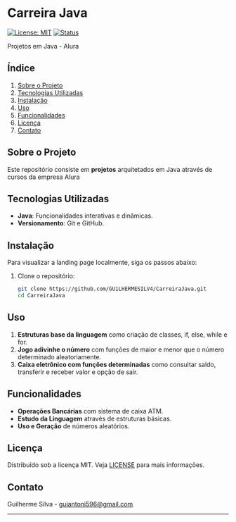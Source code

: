 # Carreira Java

[![License: MIT](https://img.shields.io/badge/License-MIT-yellow.svg)](https://opensource.org/licenses/MIT)
[![Status](https://img.shields.io/badge/status-concluído-brightgreen)]()

 Projetos em Java - Alura

## Índice

1. [Sobre o Projeto](#sobre-o-projeto)
2. [Tecnologias Utilizadas](#tecnologias-utilizadas)
3. [Instalação](#instalação)
4. [Uso](#uso)
5. [Funcionalidades](#funcionalidades)
6. [Licença](#licença)
7. [Contato](#contato)

## Sobre o Projeto

Este repositório consiste em **projetos** arquitetados em Java através de cursos da empresa Alura
## Tecnologias Utilizadas

- **Java**: Funcionalidades interativas e dinâmicas.
- **Versionamento**: Git e GitHub.

## Instalação

Para visualizar a landing page localmente, siga os passos abaixo:

1. Clone o repositório:
   ```bash
   git clone https://github.com/GU1LHERMESILV4/CarreiraJava.git
   cd CarreiraJava
   ```

## Uso

1. **Estruturas base da linguagem** como criação de classes, if, else, while e for.
2. **Jogo adivinhe o número** com funções de maior e menor que o número determinado aleatoriamente.
3. **Caixa eletrônico com funções determinadas** como consultar saldo, transferir e receber valor e opção de sair.

## Funcionalidades

- **Operações Bancárias** com sistema de caixa ATM.
- **Estudo da Linguagem** através de estruturas básicas.
- **Uso e Geração** de números aleatórios.

## Licença

Distribuído sob a licença MIT. Veja [LICENSE](LICENSE) para mais informações.

## Contato

Guilherme Silva - [guiantoni596@gmail.com](mailto:guiantoni596@gmail.com)

---
